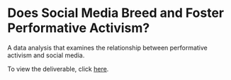 # Does Social Media Breed and Foster Performative Activism?
A data analysis that examines the relationship between performative activism and social media.

To view the deliverable, click [here](http://htmlpreview.github.io/?https://github.com/aiden-nguyen/performative-activism/blob/main/DoesSocialMediaBreedandFosterPerformativeActivism.html).
